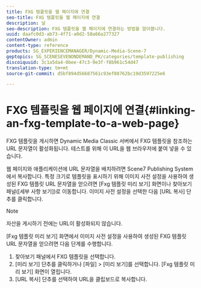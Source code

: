 ```yaml
---
title: FXG 템플릿을 웹 페이지에 연결
seo-title: FXG 템플릿을 웹 페이지에 연결
description: 널
seo-description: FXG 템플릿을 웹 페이지에 연결하는 방법을 알아봅니다.
uuid: daafc0d3-ab73-4f71-a0d2-58a66a277327
contentOwner: admin
content-type: reference
products: SG_EXPERIENCEMANAGER/Dynamic-Media-Scene-7
geptopics: SG_SCENESEVENONDEMAND_PK/categories/template-publishing
discoiquuid: 3c1a5da4-0bee-47c3-9e3f-f8b961c54d47
translation-type: tm+mt
source-git-commit: d5bf894d56687561c93ef08762bc19d3597225e6

---
```



# FXG 템플릿을 웹 페이지에 연결{#linking-an-fxg-template-to-a-web-page}

FXG 템플릿을 게시하면 Dynamic Media Classic 서버에서 FXG 템플릿을 참조하는 URL 문자열이 활성화됩니다. 테스트를 위해 이 URL을 웹 브라우저에 붙여 넣을 수 있습니다.

웹 페이지와 애플리케이션에 URL 문자열을 배치하려면 Scene7 Publishing System에서 복사합니다. 특정 크기로 템플릿을 표시하기 위해 이미지 사전 설정을 사용하여 생성된 FXG 템플릿 URL 문자열을 얻으려면 [Fxg 템플릿 미리 보기] 화면이나 찾아보기 패널([세부 사항 보기])로 이동합니다. 이미지 사전 설정을 선택한 다음 [URL 복사] 단추를 클릭합니다.

>[!NOTE]
>
>자산을 게시하기 전에는 URL이 활성화되지 않습니다.

[Fxg 템플릿 미리 보기] 화면에서 이미지 사전 설정을 사용하여 생성된 FXG 템플릿 URL 문자열을 얻으려면 다음 단계를 수행합니다.

1. 찾아보기 패널에서 FXG 템플릿을 선택합니다.
1. [미리 보기] 단추를 클릭하거나 [파일] > [미리 보기]를 선택합니다. [Fxg 템플릿 미리 보기] 화면이 열립니다.
1. [URL 복사] 단추를 선택하여 URL을 클립보드로 복사합니다.

